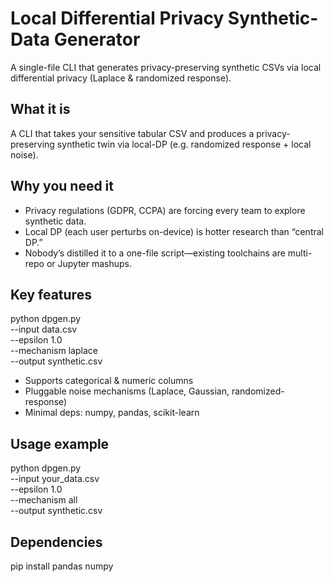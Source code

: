 # Local Differential Privacy Synthetic-Data Generator
A single-file CLI that generates privacy-preserving synthetic CSVs via local differential privacy (Laplace &amp; randomized response).

## What it is 
A CLI that takes your sensitive tabular CSV and produces a privacy-preserving synthetic twin via local-DP (e.g. randomized response + local noise).

## Why you need it
* Privacy regulations (GDPR, CCPA) are forcing every team to explore synthetic data.
* Local DP (each user perturbs on-device) is hotter research than “central DP.”
* Nobody’s distilled it to a one-file script—existing toolchains are multi-repo or Jupyter mashups.

## Key features
python dpgen.py \
  --input data.csv \
  --epsilon 1.0 \
  --mechanism laplace \
  --output synthetic.csv
* Supports categorical & numeric columns
* Pluggable noise mechanisms (Laplace, Gaussian, randomized-response)
* Minimal deps: numpy, pandas, scikit-learn


## Usage example
python dpgen.py \
  --input your_data.csv \
  --epsilon 1.0 \
  --mechanism all \
  --output synthetic.csv

  ## Dependencies
  pip install pandas numpy
